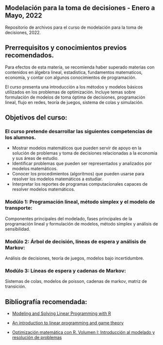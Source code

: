 ## Modelación para la toma de decisiones - Enero a Mayo, 2022
Repositorio de archivos para el curso de modelación para la toma de decisiones, 2022.

## Prerrequisitos y conocimientos previos recomendados.
Para efectos de esta materia, se recomienda haber superado materias con contenidos en álgebra lineal, estadística, fundamentos matematicos, economía, y contar con algunos conocimientos de programación.

El curso presenta una introducción a los métodos y modelos básicos utilizados en los problemas de optimización. Incluye temas sobre formulación de modelos de toma óptima de decisiones, programación lineal, flujo en redes, teoría de juegos, sistema de colas y simulación.

## Objetivos del curso:
### El curso pretende desarrollar las siguientes competencias de los alumnos.
* Mostrar modelos matemáticos que pueden servir de apoyo en la solución de problemas y toma de decisiones relacionadas a la economía y sus áreas de estudio. 
* Identificar problemas que pueden ser representados y analizados por modelos matemáticos. 
* Conocer los procedimientos (algoritmos) que pueden usarse para resolver los modelos matemáticos a estudiar. 
* Interpretar los reportes de programas computacionales capaces de resolver modelos matemáticos.


### Modúlo 1: Programación lineal, método simplex y el modelo de transporte: 
Componentes principales del modelado, fases principales de la programación lineal y formulación de modelos, método simplex y análisis de sensibilidad.

### Modúlo 2: Árbol de decisión, líneas de espera y análisis de Markov: 
Análisis de decisiones, teoría de juegos, modelos bajo incertidumbre. 

### Modúlo 3: Líneas de espera y cadenas de Markov: 
Sistemas de colas, modelos de poisson, cadenas de markov, matriz de transición.  

## Bibliografía recomendada:
* [Modeling and Solving Linear Programming with R](https://upcommons.upc.edu/bitstream/handle/2117/78335/Modeling+and+Solving+Linear+Programming+with+R.pdf?sequence=1)

* [An introduction to linear programming and game theory](https://upcommons.upc.edu/bitstream/handle/2117/78335/Modeling+and+Solving+Linear+Programming+with+R.pdf?sequence=1)

* [Optimización matemática con R. Volumen I: Introducción al modelado y resolución de problemas](https://cran.r-project.org/doc/contrib/Optimizacion_Matematica_con_R_Volumen_I.pdf)
